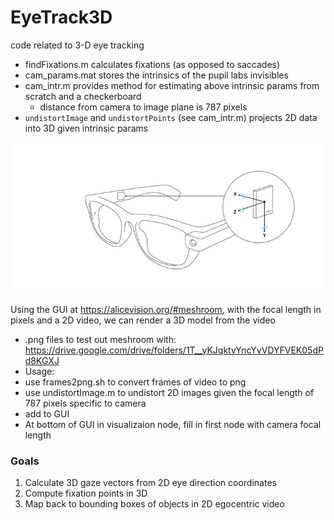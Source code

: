 # EyeTrack3D
code related to 3-D eye tracking

* findFixations.m calculates fixations (as opposed to saccades)
* cam_params.mat stores the intrinsics of the pupil labs invisibles 
* cam_intr.m provides method for estimating above intrinsic params from scratch and a checkerboard
  * distance from camera to image plane is 787 pixels
* `undistortImage` and `undistortPoints` (see cam_intr.m) projects 2D data into 3D given intrinsic params

![](/image.png)


Using the GUI at https://alicevision.org/#meshroom, with the focal length in pixels and a 2D video, we can render a 3D model from the video
- .png files to test out meshroom with: https://drive.google.com/drive/folders/1T__yKJqktyYncYvVDYFVEK05dPd8KGXJ
- Usage:
 - use frames2png.sh to convert frames of video to png
 - use undistortImage.m to undistort 2D images given the focal length of 787 pixels specific to camera
 - add to GUI 
 - At bottom of GUI in visualizaion node, fill in first node with camera focal length


### Goals

1. Calculate 3D gaze vectors from 2D eye direction coordinates
2. Compute fixation points in 3D
3. Map back to bounding boxes of objects in 2D egocentric video
